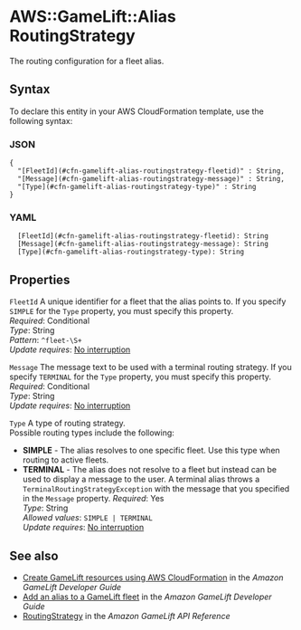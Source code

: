 # AWS::GameLift::Alias RoutingStrategy<a name="aws-properties-gamelift-alias-routingstrategy"></a>

The routing configuration for a fleet alias\.

## Syntax<a name="aws-properties-gamelift-alias-routingstrategy-syntax"></a>

To declare this entity in your AWS CloudFormation template, use the following syntax:

### JSON<a name="aws-properties-gamelift-alias-routingstrategy-syntax.json"></a>

```
{
  "[FleetId](#cfn-gamelift-alias-routingstrategy-fleetid)" : String,
  "[Message](#cfn-gamelift-alias-routingstrategy-message)" : String,
  "[Type](#cfn-gamelift-alias-routingstrategy-type)" : String
}
```

### YAML<a name="aws-properties-gamelift-alias-routingstrategy-syntax.yaml"></a>

```
  [FleetId](#cfn-gamelift-alias-routingstrategy-fleetid): String
  [Message](#cfn-gamelift-alias-routingstrategy-message): String
  [Type](#cfn-gamelift-alias-routingstrategy-type): String
```

## Properties<a name="aws-properties-gamelift-alias-routingstrategy-properties"></a>

`FleetId`  <a name="cfn-gamelift-alias-routingstrategy-fleetid"></a>
A unique identifier for a fleet that the alias points to\. If you specify `SIMPLE` for the `Type` property, you must specify this property\.  
*Required*: Conditional  
*Type*: String  
*Pattern*: `^fleet-\S+`  
*Update requires*: [No interruption](https://docs.aws.amazon.com/AWSCloudFormation/latest/UserGuide/using-cfn-updating-stacks-update-behaviors.html#update-no-interrupt)

`Message`  <a name="cfn-gamelift-alias-routingstrategy-message"></a>
The message text to be used with a terminal routing strategy\. If you specify `TERMINAL` for the `Type` property, you must specify this property\.  
*Required*: Conditional  
*Type*: String  
*Update requires*: [No interruption](https://docs.aws.amazon.com/AWSCloudFormation/latest/UserGuide/using-cfn-updating-stacks-update-behaviors.html#update-no-interrupt)

`Type`  <a name="cfn-gamelift-alias-routingstrategy-type"></a>
A type of routing strategy\.  
Possible routing types include the following:  
+  **SIMPLE** \- The alias resolves to one specific fleet\. Use this type when routing to active fleets\.
+  **TERMINAL** \- The alias does not resolve to a fleet but instead can be used to display a message to the user\. A terminal alias throws a `TerminalRoutingStrategyException` with the message that you specified in the `Message` property\.
*Required*: Yes  
*Type*: String  
*Allowed values*: `SIMPLE | TERMINAL`  
*Update requires*: [No interruption](https://docs.aws.amazon.com/AWSCloudFormation/latest/UserGuide/using-cfn-updating-stacks-update-behaviors.html#update-no-interrupt)

## See also<a name="aws-properties-gamelift-alias-routingstrategy--seealso"></a>
+ [ Create GameLift resources using AWS CloudFormation](https://docs.aws.amazon.com/gamelift/latest/developerguide/resources-cloudformation.html) in the *Amazon GameLift Developer Guide*
+  [Add an alias to a GameLift fleet](https://docs.aws.amazon.com/gamelift/latest/developerguide/aliases-creating.html) in the *Amazon GameLift Developer Guide* 
+  [RoutingStrategy](https://docs.aws.amazon.com/gamelift/latest/apireference/API_RoutingStrategy.html) in the *Amazon GameLift API Reference* 

